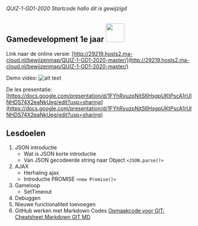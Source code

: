 ###### QUIZ-1-GD1-2020 Startcode hallo dit is gewijzigd

## Gamedevelopment 1e jaar <img src="https://www.ma-web.nl/static/vector/Logo_blok.svg"  width=50>
Link naar de online versie: [http://29219.hosts2.ma-cloud.nl/bewijzenmap/QUIZ-1-GD1-2020-master/](http://29219.hosts2.ma-cloud.nl/bewijzenmap/QUIZ-1-GD1-2020-master/)

Demo video: 
![alt text](https://media.giphy.com/media/JTP06HAqKIHplDloUi/giphy.gif "demo van de quiz")


De les presentatie: [https://docs.google.com/presentation/d/1FYhRyuzpNjtS6HsgpUKtPscA1rUlNHDS74X2eaNkUeg/edit?usp=sharing](https://docs.google.com/presentation/d/1FYhRyuzpNjtS6HsgpUKtPscA1rUlNHDS74X2eaNkUeg/edit?usp=sharing)

## Lesdoelen
1. JSON introductie
    * Wat is JSON korte introductie
    * Van JSON gecodeerde string naar Object  `<JSON.parse()>`
1.  AJAX
    * Herhaling ajax
    * Introductie PROMISE        `<new Promise()>` 
1.  Gameloop    
    * SetTimeout
1.  Debuggen
1.  Nieuwe functionaliteit toevoegen
1.  GitHub werken met Markdown Codes [Opmaakcode voor GIT:  Cheatsheet Markdown GIT MD ](https://github.com/adam-p/markdown-here/wiki/Markdown-Cheatsheet)
